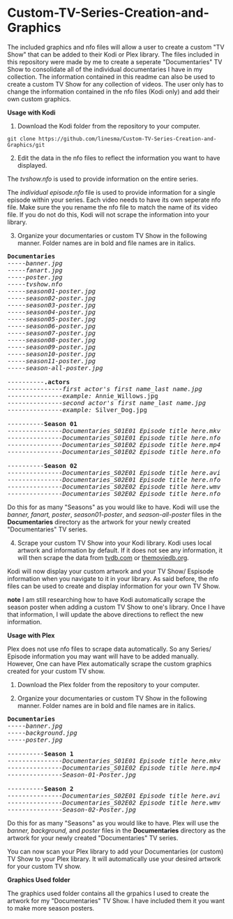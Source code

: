 # Custom-TV-Series-Creation-and-Graphics

The included graphics and nfo files will allow a user to create a custom "TV Show" that can be added to their Kodi or Plex library. The files included in this repository were made by me to create a seperate "Documentaries" TV Show to consolidate all of the individual documentaries I have in my collection. The information contained in this readme can also be used to create a custom TV Show for any collection of videos. The user only has to change the information contained in the nfo files (Kodi only) and add their own custom graphics.

**Usage with Kodi**

1. Download the Kodi folder from the repository to your computer.

```
git clone https://github.com/linesma/Custom-TV-Series-Creation-and-Graphics/git
```

2. Edit the data in the nfo files to reflect the information you want to have displayed.

The *tvshow.nfo* is used to provide information on the entire series. 

The *individual episode.nfo* file is used to provide information for a single episode within your series. Each video needs to have its own seperate nfo file. Make sure the you rename the nfo file to match the name of its video file. If you do not do this, Kodi will not scrape the information into your library.

3. Organize your documentaries or custom TV Show in the following manner. Folder names are in bold and file names are in italics.
<pre>
<b>Documentaries</b>
-----<i>banner.jpg</i>
-----<i>fanart.jpg</i>
-----<i>poster.jpg</i>
-----<i>tvshow.nfo</i>
-----<i>season01-poster.jpg</i>
-----<i>season02-poster.jpg</i>
-----<i>season03-poster.jpg</i>
-----<i>season04-poster.jpg</i>
-----<i>season05-poster.jpg</i>
-----<i>season06-poster.jpg</i>
-----<i>season07-poster.jpg</i>
-----<i>season08-poster.jpg</i>
-----<i>season09-poster.jpg</i>
-----<i>season10-poster.jpg</i>
-----<i>season11-poster.jpg</i>
-----<i>season-all-poster.jpg</i>

----------<b>.actors</b>
---------------<i>first actor's first name_last name.jpg</i>
---------------<i>example:</i> Annie_Willows.jpg
---------------<i>second actor's first name_last name.jpg</i>
---------------<i>example:</i> Silver_Dog.jpg

----------<b>Season 01</b>
---------------<i>Documentaries_S01E01 Episode title here.mkv</i>
---------------<i>Documentaries_S01E01 Episode title here.nfo</i>
---------------<i>Documentaries_S01E02 Episode title here.mp4</i>
---------------<i>Documentaries_S01E02 Episode title here.nfo</i>

----------<b>Season 02</b>
---------------<i>Documentaries_S02E01 Episode title here.avi</i>
---------------<i>Documentaries_S02E01 Episode title here.nfo</i>
---------------<i>Documentaries_S02E02 Episode title here.wmv</i>
---------------<i>Documentaries_S02E02 Episode title here.nfo</i>
</pre>
Do this for as many "Seasons" as you would like to have. Kodi will use the *banner, fanart,* *poster*, *season01-poster*, and *season-all-poster* files in the **Documentaries** directory as the artwork for your newly created "Documentaries" TV series.

4. Scrape your custom TV Show into your Kodi library. Kodi uses local artwork and information by default. If it does not see any information, it will then scrape the data from [tvdb.com](https://www.thetvdb.com/) or [themoviedb.org](https://www.themoviedb.org/).
   
Kodi will now display your custom artwork and your TV Show/ Espisode information when you navigate to it in your library. As said before, the nfo files can be used to create and display information for your own TV Show.

**note** I am still researching how to have Kodi automatically scrape the season poster when adding a custom TV Show to one's library. Once I have that information, I will update the above directions to reflect the new information.

**Usage with Plex**

Plex does not use nfo files to scrape data automatically. So any Series/ Episode information you may want will have to be added manually. However, One can have Plex automatically scrape the custom graphics created for your custom TV show. 

1. Download the Plex folder from the repository to your computer.

2. Organize your documentaries or custom TV Show in the following manner. Folder names are in bold and file names are in italics.

<pre>
<b>Documentaries</b>
-----<i>banner.jpg</i>
-----<i>background.jpg</i>
-----<i>poster.jpg</i>

----------<b>Season 1</b>
---------------<i>Documentaries_S01E01 Episode title here.mkv</i>
---------------<i>Documentaries_S01E02 Episode title here.mp4</i>
---------------<i>Season-01-Poster.jpg</i>

----------<b>Season 2</b>
---------------<i>Documentaries_S02E01 Episode title here.avi</i>
---------------<i>Documentaries_S02E02 Episode title here.wmv</i>
---------------<i>Season-02-Poster.jpg</i>
</pre>

Do this for as many "Seasons" as you would like to have. Plex will use the *banner, background,* and *poster* files in the **Documentaries** directory as the artwork for your newly created "Documentaries" TV series.

You can now scan your Plex library to add your Documentaries (or custom) TV Show to your Plex library. It will automatically use your desired artwork for your custom TV show.

**Graphics Used folder**

The graphics used folder contains all the grpahics I used to create the artwork for my "Documentaries" TV Show. I have included them it you want to make more season posters.



